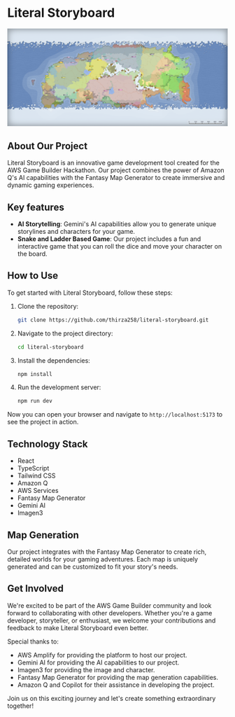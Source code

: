 # Literal Storyboard

![Fantasy Map Example](./src/assets/map.svg)

## About Our Project

Literal Storyboard is an innovative game development tool created for the AWS Game Builder Hackathon. Our project combines the power of Amazon Q's AI capabilities with the Fantasy Map Generator to create immersive and dynamic gaming experiences.

## Key features
- **AI Storytelling**: Gemini's AI capabilities allow you to generate unique storylines and characters for your game.
- **Snake and Ladder Based Game**: Our project includes a fun and interactive game that you can roll the dice and move your character on the board.

## How to Use

To get started with Literal Storyboard, follow these steps:

1. Clone the repository:
    ```bash
    git clone https://github.com/thirza258/literal-storyboard.git
    ```

2. Navigate to the project directory:
    ```bash
    cd literal-storyboard
    ```

3. Install the dependencies:
    ```bash
    npm install
    ```

4. Run the development server:
    ```bash
    npm run dev
    ```

Now you can open your browser and navigate to `http://localhost:5173` to see the project in action.

## Technology Stack

- React
- TypeScript
- Tailwind CSS
- Amazon Q
- AWS Services
- Fantasy Map Generator
- Gemini AI
- Imagen3

## Map Generation

Our project integrates with the Fantasy Map Generator to create rich, detailed worlds for your gaming adventures. Each map is uniquely generated and can be customized to fit your story's needs.

## Get Involved

We're excited to be part of the AWS Game Builder community and look forward to collaborating with other developers. Whether you're a game developer, storyteller, or enthusiast, we welcome your contributions and feedback to make Literal Storyboard even better.

Special thanks to:

- AWS Amplify for providing the platform to host our project.
- Gemini AI for providing the AI capabilities to our project.
- Imagen3 for providing the image and character.
- Fantasy Map Generator for providing the map generation capabilities.
- Amazon Q and Copilot for their assistance in developing the project.

Join us on this exciting journey and let's create something extraordinary together!
